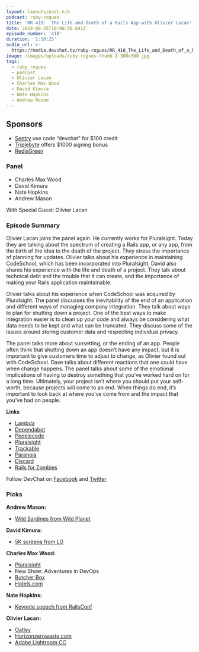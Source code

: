 ```yaml
---
layout: layouts/post.njk
podcast: ruby-rogues
title: 'RR 418:  The Life and Death of a Rails App with Olivier Lacan'
date: 2019-06-25T10:00:56.641Z
episode_number: '418'
duration: '1:10:25'
audio_url: >-
  https://media.devchat.tv/ruby-rogues/RR_418_The_Life_and_Death_of_a_Rails_App_with_Olivier_Lacan.mp3
image: /images/uploads/ruby-rogues-thumb-1-300x300.jpg
tags:
  - ruby_rogues
  - podcast
  - Olivier Lacan
  - Charles Max Wood
  - David Kimura
  - Nate Hopkins
  - Andrew Mason
---
```

## **Sponsors**



*   [Sentry](https://sentry.io/) use code “devchat” for $100 credit
*   [Triplebyte](https://triplebyte.com/rogues) offers $1000 signing bonus
*   [RedisGreen](https://redisgreen.net/?utm_source=rubyrogues&utm_medium=podcast&utm_campaign=rubyrogues)


### **Panel**



*   Charles Max Wood
*   David Kimura
*   Nate Hopkins
*   Andrew Mason

With Special Guest: Olivier Lacan


### **Episode Summary**

Olivier Lacan joins the panel again. He currently works for Pluralsight. Today they are talking about the spectrum of creating a Rails app, or any app, from the birth of the idea to the death of the project. They stress the importance of planning for updates. Olivier talks about his experience in maintaining CodeSchool, which has been incorporated into Pluralsight. David also shares his experience with the life and death of a project. They talk about technical debt and the trouble that it can create, and the importance of making your Rails application maintainable. 

Olivier talks about his experience when CodeSchool was acquired by Pluralsight. The panel discusses the inevitability of the end of an application and different ways of managing company integration. They talk about ways to plan for shutting down a project. One of the best ways to make integration easier is to clean up your code and always be considering what data needs to be kept and what can be truncated. They discuss some of the issues around storing customer data and respecting individual privacy. 

The panel talks more about sunsetting, or the ending of an app. People often think that shutting down an app doesn’t have any impact, but it is important to give customers time to adjust to change, as Olivier found out with CodeSchool. Dave talks about different reactions that one could have when change happens. The panel talks about some of the emotional implications of having to destroy something that you’ve worked hard on for a long time. Ultimately, your project isn’t where you should put your self-worth, because projects will come to an end. When things do end, it’s important to look back at where you’ve come from and the impact that you’ve had on people. 

**Links**



*   [Lambda](https://aws.amazon.com/lambda/)
*   [Dependabot](https://github.com/dependabot)
*   [Peoplecode](https://docs.oracle.com/cd/E80738_01/pt854pbh2/eng/pt/tpcd/index.html)
*   [Pluralsight](https://www.pluralsight.com/)
*   [Trackable](http://trackableentities.github.io/)
*   [Paranoia](https://github.com/rubysherpas/paranoia)
*   [Discard](https://github.com/jhawthorn/discard) 
*   [Rails for Zombies](https://www.pluralsight.com/courses/code-school-rails-for-zombies)

Follow DevChat on [Facebook](https://www.facebook.com/DevChattv/?__tn__=%2Cd%2CP-R&eid=ARDBDrBnK71PDmx_8gE_IeIEo5SnM7cyzylVBjAwfaOo1ck_6q3GXuRBfaUQZaWVvFGyEVjrhDwnS_tV) and [Twitter](https://twitter.com/devchattv?lang=en)


### **Picks**

**Andrew Mason:**



*   [Wild Sardines from Wild Planet](https://www.wildplanetfoods.com/product/wild-sardines-in-extra-virgin-olive-oil/)

**David Kimura:**



*   [5K screens from LG](https://www.apple.com/shop/product/HKN62LL/A/lg-ultrafine-5k-display)

**Charles Max Wood:**



*   [Pluralsight](https://www.pluralsight.com/)
*   New Show: Adventures in DevOps
*   [Butcher Box](https://www.butcherbox.com/)
*   [Hotels.com](https://www.hotels.com/) 

**Nate Hopkins:**



*   [Keynote speech from RailsConf](https://rework.fm/open-source-beyond-the-market/)

**Olivier Lacan:**



*   [Oatley](https://www.oatly.com/)
*   [Horizonzerowaste.com](https://horizonzerowaste.com/) 
*   [Adobe Lightroom CC](https://lightroom.adobe.com/)

<!-- Docs to Markdown version 1.0β17 -->
